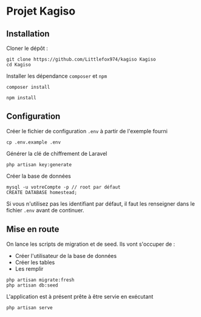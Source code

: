 # Projet Kagiso

## Installation

Cloner le dépôt :

```
git clone https://github.com/Littlefox974/kagiso Kagiso
cd Kagiso
```

Installer les dépendance `composer` et `npm`

```
composer install

npm install
```

## Configuration

Créer le fichier de configuration `.env` à partir de l'exemple fourni 

```
cp .env.example .env
```

Générer la clé de chiffrement de Laravel

```
php artisan key:generate
```

Créer la base de données

```
mysql -u votreCompte -p // root par défaut
CREATE DATABASE homestead;
```

Si vous n'utilisez pas les identifiant par défaut, il faut les renseigner dans le fichier `.env` avant de continuer.

## Mise en route

On lance les scripts de migration et de seed. Ils vont s'occuper de :

- Créer l'utilisateur de la base de données
- Créer les tables
- Les remplir

```
php artisan migrate:fresh
php artisan db:seed
```

L'application est à présent prête à être servie en exécutant

```
php artisan serve
```
